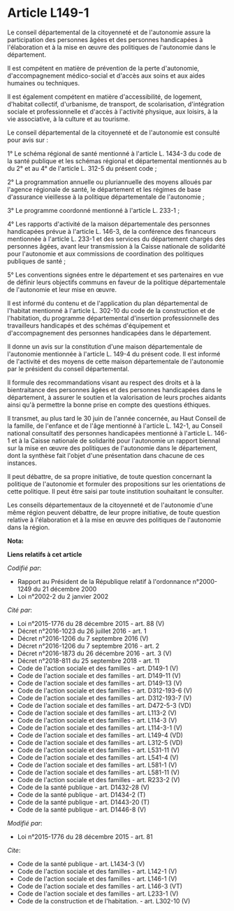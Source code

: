 # Article L149-1

Le conseil départemental de la citoyenneté et de l'autonomie assure la participation des personnes âgées et des personnes
handicapées à l'élaboration et à la mise en œuvre des politiques de l'autonomie dans le département. 

Il est compétent en matière de prévention de la perte d'autonomie, d'accompagnement médico-social et d'accès aux soins et aux
aides humaines ou techniques. 

Il est également compétent en matière d'accessibilité, de logement, d'habitat collectif, d'urbanisme, de transport, de
scolarisation, d'intégration sociale et professionnelle et d'accès à l'activité physique, aux loisirs, à la vie associative,
à la culture et au tourisme. 

Le conseil départemental de la citoyenneté et de l'autonomie est consulté pour avis sur : 

1° Le schéma régional de santé mentionné à l'article L. 1434-3 du code de la santé publique et les schémas régional et
départemental mentionnés au b du 2° et au 4° de l'article L. 312-5 du présent code ; 

2° La programmation annuelle ou pluriannuelle des moyens alloués par l'agence régionale de santé, le département et les
régimes de base d'assurance vieillesse à la politique départementale de l'autonomie ; 

3° Le programme coordonné mentionné à l'article L. 233-1 ; 

4° Les rapports d'activité de la maison départementale des personnes handicapées prévue à l'article L. 146-3, de la
conférence des financeurs mentionnée à l'article L. 233-1 et des services du département chargés des personnes âgées, avant
leur transmission à la Caisse nationale de solidarité pour l'autonomie et aux commissions de coordination des politiques
publiques de santé ; 

5° Les conventions signées entre le département et ses partenaires en vue de définir leurs objectifs communs en faveur de la
politique départementale de l'autonomie et leur mise en œuvre. 

Il est informé du contenu et de l'application du plan départemental de l'habitat mentionné à l'article L. 302-10 du code de
la construction et de l'habitation, du programme départemental d'insertion professionnelle des travailleurs handicapés et des
schémas d'équipement et d'accompagnement des personnes handicapées dans le département. 

Il donne un avis sur la constitution d'une maison départementale de l'autonomie mentionnée à l'article L. 149-4 du présent
code. Il est informé de l'activité et des moyens de cette maison départementale de l'autonomie par le président du conseil
départemental. 

Il formule des recommandations visant au respect des droits et à la bientraitance des personnes âgées et des personnes
handicapées dans le département, à assurer le soutien et la valorisation de leurs proches aidants ainsi qu'à permettre la
bonne prise en compte des questions éthiques. 

Il transmet, au plus tard le 30 juin de l'année concernée, au Haut Conseil de la famille, de l'enfance et de l'âge mentionné
à l'article L. 142-1, au Conseil national consultatif des personnes handicapées mentionné à l'article L. 146-1 et à la Caisse
nationale de solidarité pour l'autonomie un rapport biennal sur la mise en œuvre des politiques de l'autonomie dans le
département, dont la synthèse fait l'objet d'une présentation dans chacune de ces instances. 

Il peut débattre, de sa propre initiative, de toute question concernant la politique de l'autonomie et formuler des
propositions sur les orientations de cette politique. Il peut être saisi par toute institution souhaitant le consulter. 

Les conseils départementaux de la citoyenneté et de l'autonomie d'une même région peuvent débattre, de leur propre
initiative, de toute question relative à l'élaboration et à la mise en œuvre des politiques de l'autonomie dans la région.

**Nota:**



**Liens relatifs à cet article**

_Codifié par_:

  - Rapport au Président de la République relatif à l'ordonnance n°2000-1249 du 21 décembre 2000
  - Loi n°2002-2 du 2 janvier 2002

_Cité par_:

  - Loi n°2015-1776 du 28 décembre 2015 - art. 88 (V)
  - Décret n°2016-1023 du 26 juillet 2016 - art. 1
  - Décret n°2016-1206 du 7 septembre 2016 (V)
  - Décret n°2016-1206 du 7 septembre 2016 - art. 2
  - Décret n°2016-1873 du 26 décembre 2016 - art. 3 (V)
  - Décret n°2018-811 du 25 septembre 2018 - art. 11
  - Code de l'action sociale et des familles - art. D149-1 (V)
  - Code de l'action sociale et des familles - art. D149-11 (V)
  - Code de l'action sociale et des familles - art. D149-13 (V)
  - Code de l'action sociale et des familles - art. D312-193-6 (V)
  - Code de l'action sociale et des familles - art. D312-193-7 (V)
  - Code de l'action sociale et des familles - art. D472-5-3 (VD)
  - Code de l'action sociale et des familles - art. L113-2 (V)
  - Code de l'action sociale et des familles - art. L114-3 (V)
  - Code de l'action sociale et des familles - art. L114-3-1 (V)
  - Code de l'action sociale et des familles - art. L149-4 (VD)
  - Code de l'action sociale et des familles - art. L312-5 (VD)
  - Code de l'action sociale et des familles - art. L531-11 (V)
  - Code de l'action sociale et des familles - art. L541-4 (V)
  - Code de l'action sociale et des familles - art. L581-1 (V)
  - Code de l'action sociale et des familles - art. L581-11 (V)
  - Code de l'action sociale et des familles - art. R233-2 (V)
  - Code de la santé publique - art. D1432-28 (V)
  - Code de la santé publique - art. D1434-2 (T)
  - Code de la santé publique - art. D1443-20 (T)
  - Code de la santé publique - art. D1446-8 (V)

_Modifié par_:

  - Loi n°2015-1776 du 28 décembre 2015 - art. 81

_Cite_:

  - Code de la santé publique - art. L1434-3 (V)
  - Code de l'action sociale et des familles - art. L142-1 (V)
  - Code de l'action sociale et des familles - art. L146-1 (V)
  - Code de l'action sociale et des familles - art. L146-3 (VT)
  - Code de l'action sociale et des familles - art. L233-1 (V)
  - Code de la construction et de l'habitation. - art. L302-10 (V)
